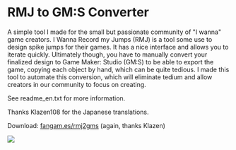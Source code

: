 RMJ to GM:S Converter
===

A simple tool I made for the small but passionate community of "I wanna" game creators. I Wanna Record my Jumps (RMJ) is a tool some use to design spike jumps for their games. It has a nice interface and allows you to iterate quickly. Ultimately though, you have to manually convert your finalized design to Game Maker: Studio (GM:S) to be able to export the game, copying each object by hand, which can be quite tedious. I made this tool to automate this conversion, which will eliminate tedium and allow creators in our community to focus on creating.

See readme_en.txt for more information.

Thanks Klazen108 for the Japanese translations.

Download: <a href="http://fangam.es/rmj2gms" target="blank">fangam.es/rmj2gms</a> (again, thanks Klazen)

![](http://i.imgur.com/LpIX2oW.png)
